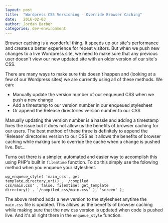 ```yaml
---
layout: post
title:  "Wordpress CSS Versioning - Override Browser Caching"
date:   2016-02-03
author: Jordan Barber
categories: dev-environment
---
```


Browser caching is a wonderful thing.  It speeds up our site's performance and creates a better experience for repeat visitors. But when we push new changes to a live Wordpress site, we need to make sure that any previous user doesn't view our new updated site with an older version of our site's CSS.

There are many ways to make sure this doesn't happen and (looking at a few of our Wordpress sites) we are currently using all of these methods.  We can:

+ Manually update the version number of our enqueued CSS when we push a new change
+ Add a timestamp to our version number in our enqueued stylesheet
+ Or append the Release directories version number to our CSS

Manually updating the version number is a hassle and adding a timestamp fixes the issue but it does not allow us the benefits of browser caching for our users.  The best method of these three is definitely to append the 'Release' directories version to our CSS as it allows the benefits of browser caching while making sure to override the cache when a change is pushed live.  But...

Turns out there is a simpler, automated and easier way to accomplish this using PHP's built in <code>filemtime</code> function. To do this simply use the folowing method when you enqueue your stylesheet.

<code>wp<u> </u>enqueue<u> </u>style( 'main<u> </u>css', get<u> </u>template<u> </u>directory<u> </u>uri() . '/compiled<u> </u>css/main.css' , false, filemtime( get<u> </u>template<u> </u>directory() . '/compiled_css/main.css' ), 'screen' );</code>

The above method adds a new version to the stylesheet anytime the <code>main.css</code> file is updated.  This allows us the benefits of browser caching while making sure that the new css version is updated when code is pushed live.  And it's all right there in the <code>enqueue_style</code> function.